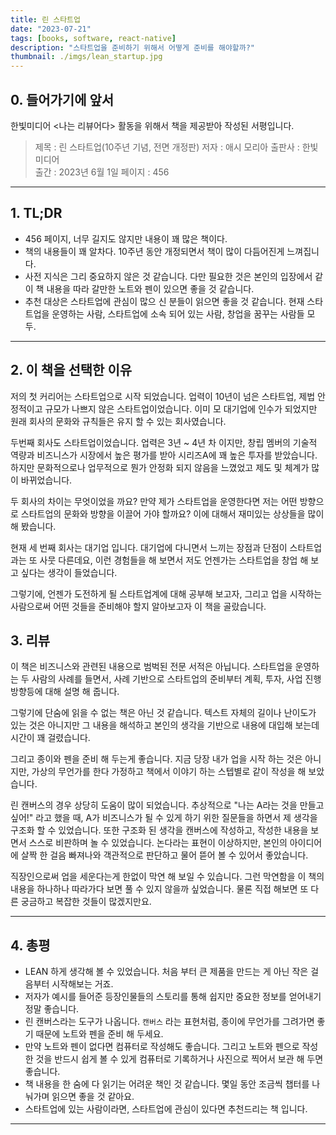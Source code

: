 ```yaml
---
title: 린 스타트업
date: "2023-07-21"
tags: [books, software, react-native]
description: "스타트업을 준비하기 위해서 어떻게 준비를 해야할까?"
thumbnail: ./imgs/lean_startup.jpg
---
```


## 0. 들어가기에 앞서

한빛미디어 <나는 리뷰어다> 활동을 위해서 책을 제공받아 작성된 서평입니다.

> 제목 : 린 스타트업(10주년 기념, 전면 개정판)
> 저자 : 애시 모리아
> 출판사 : 한빛 미디어  
> 출간 : 2023년 6월 1일
> 페이지 : 456

---

## 1. TL;DR

- 456 페이지, 너무 길지도 않지만 내용이 꽤 많은 책이다.
- 책의 내용들이 꽤 알차다. 10주년 동안 개정되면서 책이 많이 다듬어진게 느껴집니다.
- 사전 지식은 그리 중요하지 않은 것 같습니다. 다만 필요한 것은 본인의 입장에서 같이 책 내용을 따라 갈만한 노트와 펜이 있으면 좋을 것 같습니다.
- 추천 대상은 스타트업에 관심이 많으 신 분들이 읽으면 좋을 것 같습니다. 현재 스타트업을 운영하는 사람, 스타트업에 소속 되어 있는 사람, 창업을 꿈꾸는 사람들 모두.

---

## 2. 이 책을 선택한 이유

저의 첫 커리어는 스타트업으로 시작 되었습니다. 업력이 10년이 넘은 스타트업, 제법 안정적이고 규모가 나쁘지 않은 스타트업이었습니다. 이미 모 대기업에 인수가 되었지만 원래 회사의 문화와 규칙들은 유지 할 수 있는 회사였습니다.

두번째 회사도 스타트업이었습니다. 업력은 3년 ~ 4년 차 이지만, 창립 멤버의 기술적 역량과 비즈니스가 시장에서 높은 평가를 받아 시리즈A에 꽤 높은 투자를 받았습니다. 하지만 문화적으로나 업무적으로 뭔가 안정화 되지 않음을 느꼈었고 제도 및 체계가 많이 바뀌었습니다.

두 회사의 차이는 무엇이었을 까요? 만약 제가 스타트업을 운영한다면 저는 어떤 방향으로 스타트업의 문화와 방향을 이끌어 가야 할까요? 이에 대해서 재미있는 상상들을 많이 해 봤습니다.

현재 세 번째 회사는 대기업 입니다. 대기업에 다니면서 느끼는 장점과 단점이 스타트업과는 또 사뭇 다른데요, 이런 경험들을 해 보면서 저도 언젠가는 스타트업을 창업 해 보고 싶다는 생각이 들었습니다.

그렇기에, 언젠가 도전하게 될 스타트업계에 대해 공부해 보고자, 그리고 업을 시작하는 사람으로써 어떤 것들을 준비해야 할지 알아보고자 이 책을 골랐습니다.

## 3. 리뷰

이 책은 비즈니스와 관련된 내용으로 범벅된 전문 서적은 아닙니다. 스타트업을 운영하는 두 사람의 사례를 들면서, 사례 기반으로 스타트업의 준비부터 계획, 투자, 사업 진행 방향등에 대해 설명 해 줍니다.

그렇기에 단숨에 읽을 수 없는 책은 아닌 것 같습니다. 텍스트 자체의 길이나 난이도가 있는 것은 아니지만 그 내용을 해석하고 본인의 생각을 기반으로 내용에 대입해 보는데 시간이 꽤 걸렸습니다.

그리고 종이와 펜을 준비 해 두는게 좋습니다. 지금 당장 내가 업을 시작 하는 것은 아니지만, 가상의 무언가를 한다 가정하고 책에서 이야기 하는 스텝별로 같이 작성을 해 보았습니다.

린 캔버스의 경우 상당히 도움이 많이 되었습니다. 추상적으로 "나는 A라는 것을 만들고 싶어!" 라고 했을 때, A가 비즈니스가 될 수 있게 하기 위한 질문들을 하면서 제 생각을 구조화 할 수 있었습니다. 또한 구조화 된 생각을 캔버스에 작성하고, 작성한 내용을 보면서 스스로 비판하며 놀 수 있었습니다. 논다라는 표현이 이상하지만, 본인의 아이디어에 살짝 한 걸음 빠져나와 객관적으로 판단하고 물어 뜯어 볼 수 있어서 좋았습니다.

직장인으로써 업을 세운다는게 한없이 막연 해 보일 수 있습니다. 그런 막연함을 이 책의 내용을 하나하나 따라가다 보면 풀 수 있지 않을까 싶었습니다. 물론 직접 해보면 또 다른 궁금하고 복잡한 것들이 많겠지만요.

---

## 4. 총평

- LEAN 하게 생각해 볼 수 있었습니다. 처음 부터 큰 제품을 만드는 게 아닌 작은 걸음부터 시작해보는 거죠.
- 저자가 예시를 들어준 등장인물들의 스토리를 통해 쉽지만 중요한 정보를 얻어내기 정말 좋습니다.
- 린 캔버스라는 도구가 나옵니다. `캔버스` 라는 표현처럼, 종이에 무언가를 그려가면 좋기 때문에 노트와 펜을 준비 해 두세요.
- 만약 노트와 펜이 없다면 컴퓨터로 작성해도 좋습니다. 그리고 노트와 펜으로 작성한 것을 반드시 쉽게 볼 수 있게 컴퓨터로 기록하거나 사진으로 찍어서 보관 해 두면 좋습니다.
- 책 내용을 한 숨에 다 읽기는 어려운 책인 것 같습니다. 몇일 동안 조금씩 챕터를 나눠가며 읽으면 좋을 것 같아요.
- 스타트업에 있는 사람이라면, 스타트업에 관심이 있다면 추천드리는 책 입니다.

---
